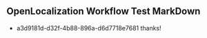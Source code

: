 ## OpenLocalization Workflow Test MarkDown
* a3d9181d-d32f-4b88-896a-d6d7718e7681 thanks!

<!--HONumber=Aug16_HO1-->



